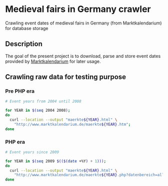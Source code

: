 # Medieval fairs in Germany crawler

Crawling event dates of medieval fairs in Germany (from Marktkalendarium) for database storage

## Description

The goal of the present project is to download, parse and store event dates provided by [Marktkalendarium](https://www.marktkalendarium.de/) for later usage.

## Crawling raw data for testing purpose

### Pre PHP era

```bash
# Event years from 2004 until 2008

for YEAR in $(seq 2004 2008);
do
  curl --location --output "maerkte${YEAR}.html" \
    "http://www.marktkalendarium.de/maerkte${YEAR}.htm";
done
```

### PHP era

```bash
# Event years since 2009

for YEAR in $(seq 2009 $(($(date +%Y) + 1)));
do
  curl --location --output "maerkte${YEAR}.html" \
    "http://www.marktkalendarium.de/maerkte${YEAR}.php?datenbereich=alle";
done
```
